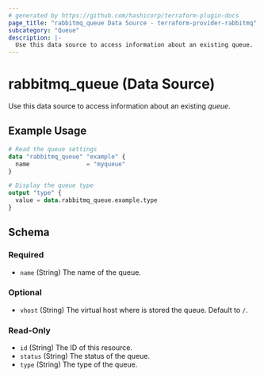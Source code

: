 ```yaml
---
# generated by https://github.com/hashicorp/terraform-plugin-docs
page_title: "rabbitmq_queue Data Source - terraform-provider-rabbitmq"
subcategory: "Queue"
description: |-
  Use this data source to access information about an existing queue.
---
```


# rabbitmq_queue (Data Source)

Use this data source to access information about an existing _queue_.

## Example Usage

```terraform
# Read the queue settings
data "rabbitmq_queue" "example" {
  name                = "myqueue"
}

# Display the queue type
output "type" {
  value = data.rabbitmq_queue.example.type
}
```

<!-- schema generated by tfplugindocs -->
## Schema

### Required

- `name` (String) The name of the queue.

### Optional

- `vhost` (String) The virtual host where is stored the queue. Default to `/`.

### Read-Only

- `id` (String) The ID of this resource.
- `status` (String) The status of the queue.
- `type` (String) The type of the queue.
